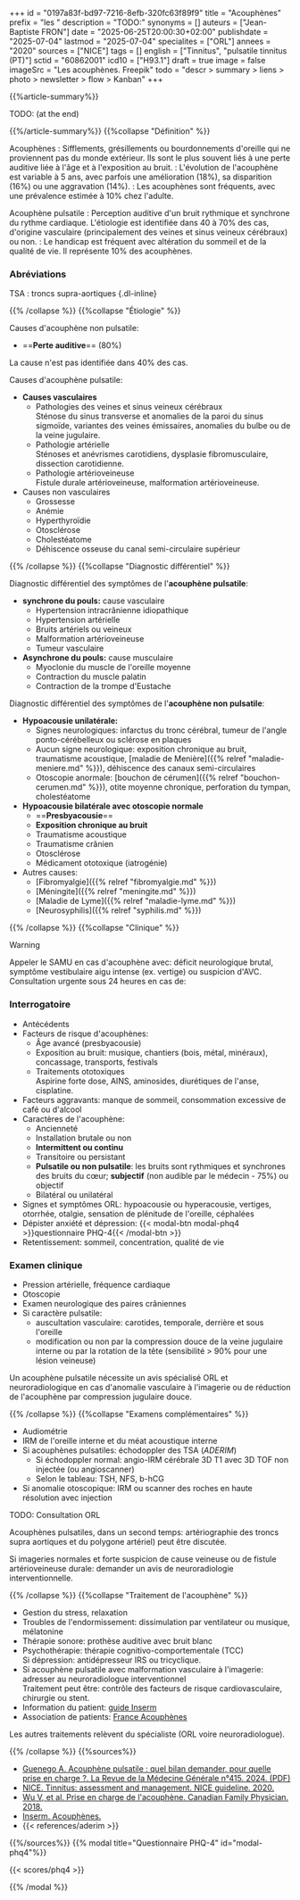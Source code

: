 +++
id = "0197a83f-bd97-7216-8efb-320fc63f89f9"
title = "Acouphènes"
prefix = "les "
description = "TODO:"
synonyms = []
auteurs = ["Jean-Baptiste FRON"]
date = "2025-06-25T20:00:30+02:00"
publishdate = "2025-07-04"
lastmod = "2025-07-04"
specialites = ["ORL"]
annees = "2020"
sources = ["NICE"]
tags = []
english = ["Tinnitus", "pulsatile tinnitus (PT)"]
sctid = "60862001"
icd10 = ["H93.1"]
draft = true
image = false
imageSrc = "Les acouphènes. Freepik"
todo = "descr > summary > liens > photo > newsletter > flow > Kanban"
+++

{{%article-summary%}}

TODO: (at the end)

{{%/article-summary%}}
{{%collapse "Définition" %}}

Acouphènes
: Sifflements, grésillements ou bourdonnements d'oreille qui ne proviennent pas du monde extérieur. Ils sont le plus souvent liés à une perte auditive liée à l'âge et à l'exposition au bruit.
: L'évolution de l'acouphène est variable à 5 ans, avec parfois une amélioration (18%), sa disparition (16%) ou une aggravation (14%).
: Les acouphènes sont fréquents, avec une prévalence estimée à 10% chez l'adulte.

Acouphène pulsatile
: Perception auditive d'un bruit rythmique et synchrone du rythme cardiaque. L'étiologie est identifiée dans 40 à 70% des cas, d'origine vasculaire (principalement des veines et sinus veineux cérébraux) ou non.
: Le handicap est fréquent avec altération du sommeil et de la qualité de vie. Il représente 10% des acouphènes.

### Abréviations

TSA
: troncs supra-aortiques
{.dl-inline}

{{% /collapse %}}
{{%collapse "Étiologie" %}}

Causes d'acouphène non pulsatile:

- ==**Perte auditive**== (80%)

La cause n'est pas identifiée dans 40% des cas.

Causes d'acouphène pulsatile:

- **Causes vasculaires**
  - Pathologies des veines et sinus veineux cérébraux  
    Sténose du sinus transverse et anomalies de la paroi du sinus sigmoïde, variantes des veines émissaires, anomalies du bulbe ou de la veine jugulaire.
  - Pathologie artérielle  
    Sténoses et anévrismes carotidiens, dysplasie fibromusculaire, dissection carotidienne.
  - Pathologie artérioveineuse  
    Fistule durale artérioveineuse, malformation artérioveineuse.
- Causes non vasculaires
  - Grossesse
  - Anémie
  - Hyperthyroïdie
  - Otosclérose
  - Cholestéatome
  - Déhiscence osseuse du canal semi-circulaire supérieur

{{% /collapse %}}
{{%collapse "Diagnostic différentiel" %}}

Diagnostic différentiel des symptômes de l'**acouphène pulsatile**:

- **synchrone du pouls:** cause vasculaire
  - Hypertension intracrânienne idiopathique
  - Hypertension artérielle
  - Bruits artériels ou veineux
  - Malformation artérioveineuse
  - Tumeur vasculaire
- **Asynchrone du pouls:** cause musculaire
  - Myoclonie du muscle de l'oreille moyenne
  - Contraction du muscle palatin
  - Contraction de la trompe d'Eustache

Diagnostic différentiel des symptômes de l'**acouphène non pulsatile**:

- **Hypoacousie unilatérale:**
  - Signes neurologiques: infarctus du tronc cérébral, tumeur de l'angle ponto-cérébelleux ou sclérose en plaques
  - Aucun signe neurologique: exposition chronique au bruit, traumatisme acoustique, [maladie de Menière]({{% relref "maladie-meniere.md" %}}), déhiscence des canaux semi-circulaires
  - Otoscopie anormale: [bouchon de cérumen]({{% relref "bouchon-cerumen.md" %}}), otite moyenne chronique, perforation du tympan, cholestéatome
- **Hypoacousie bilatérale avec otoscopie normale**
  - ==**Presbyacousie**==
  - **Exposition chronique au bruit**
  - Traumatisme acoustique
  - Traumatisme crânien
  - Otosclérose
  - Médicament ototoxique (iatrogénie)
- Autres causes:
  - [Fibromyalgie]({{% relref "fibromyalgie.md" %}})
  - [Méningite]({{% relref "meningite.md" %}})
  - [Maladie de Lyme]({{% relref "maladie-lyme.md" %}})
  - [Neurosyphilis]({{% relref "syphilis.md" %}})

{{% /collapse %}}
{{%collapse "Clinique" %}}

> [!WARNING]
> Appeler le SAMU en cas d'acouphène avec: déficit neurologique brutal, symptôme vestibulaire aigu intense (ex. vertige) ou suspicion d'AVC.
> Consultation urgente sous 24 heures en cas de: 

### Interrogatoire

- Antécédents
- Facteurs de risque d'acouphènes:
  - Âge avancé (presbyacousie)
  - Exposition au bruit: musique, chantiers (bois, métal, minéraux), concassage, transports, festivals
  - Traitements ototoxiques  
    Aspirine forte dose, AINS, aminosides, diurétiques de l'anse, cisplatine.
- Facteurs aggravants: manque de sommeil, consommation excessive de café ou d'alcool
- Caractères de l'acouphène:
  - Ancienneté
  - Installation brutale ou non
  - **Intermittent ou continu**
  - Transitoire ou persistant
  - **Pulsatile ou non pulsatile**: les bruits sont rythmiques et synchrones des bruits du cœur; **subjectif** (non audible par le médecin - 75%) ou objectif
  - Bilatéral ou unilatéral
- Signes et symptômes ORL: hypoacousie ou hyperacousie, vertiges, otorrhée, otalgie, sensation de plénitude de l'oreille, céphalées
- Dépister anxiété et dépression: {{< modal-btn modal-phq4 >}}questionnaire PHQ-4{{< /modal-btn >}}
- Retentissement: sommeil, concentration, qualité de vie

### Examen clinique

- Pression artérielle, fréquence cardiaque
- Otoscopie
- Examen neurologique des paires crâniennes
- Si caractère pulsatile:
  - auscultation vasculaire: carotides, temporale, derrière et sous l'oreille
  - modification ou non par la compression douce de la veine jugulaire interne ou par la rotation de la tête (sensibilité > 90% pour une lésion veineuse)

Un acouphène pulsatile nécessite un avis spécialisé ORL et neuroradiologique en cas d'anomalie vasculaire à l'imagerie ou de réduction de l'acouphène par compression jugulaire douce.

{{% /collapse %}}
{{%collapse "Examens complémentaires" %}}

- Audiométrie
- IRM de l'oreille interne et du méat acoustique interne
- Si acouphènes pulsatiles: échodoppler des TSA (*ADERIM*)
  - Si échodoppler normal: angio-IRM cérébrale 3D T1 avec 3D TOF non injectée (ou angioscanner)
  - Selon le tableau: TSH, NFS, b-hCG
- Si anomalie otoscopique: IRM ou scanner des roches en haute résolution avec injection

TODO: Consultation ORL

Acouphènes pulsatiles, dans un second temps: artériographie des troncs supra aortiques et du polygone artériel) peut être discutée.

Si imageries normales et forte suspicion de cause veineuse ou de fistule artérioveineuse durale: demander un avis de neuroradiologie interventionnelle.

{{% /collapse %}}
{{%collapse "Traitement de l'acouphène" %}}

- Gestion du stress, relaxation
- Troubles de l'endormissement: dissimulation par ventilateur ou musique, mélatonine
- Thérapie sonore: prothèse auditive avec bruit blanc
- Psychothérapie: thérapie cognitivo-comportementale (TCC)  
  Si dépression: antidépresseur IRS ou tricyclique.
- Si acouphène pulsatile avec malformation vasculaire à l'imagerie: adresser au neuroradiologue interventionnel  
  Traitement peut être: contrôle des facteurs de risque cardiovasculaire, chirurgie ou stent.
- Information du patient: [guide Inserm](https://www.inserm.fr/dossier/acouphenes/)
- Association de patients: [France Acouphènes](https://www.france-acouphenes.fr/pathologies.html)

Les autres traitements relèvent du spécialiste (ORL voire neuroradiologue).

{{% /collapse %}}
{{%sources%}}

- [Guenego A. Acouphène pulsatile : quel bilan demander, pour quelle prise en charge ?. La Revue de la Médecine Générale n°415. 2024. (PDF)](https://www.ssmg.be/wp-content/uploads/RMG/415/RMG415_11-14.pdf)
- [NICE. Tinnitus: assessment and management. NICE guideline. 2020.](https://www.nice.org.uk/guidance/ng155)
- [Wu V, et al. Prise en charge de l'acouphène. Canadian Family Physician. 2018.](https://www.cfp.ca/content/64/7/e293)
- [Inserm. Acouphènes.](https://www.inserm.fr/dossier/acouphenes/)
- {{< references/aderim >}}

{{%/sources%}}
{{% modal title="Questionnaire PHQ-4" id="modal-phq4"%}}

{{< scores/phq4 >}}

{{% /modal %}}
